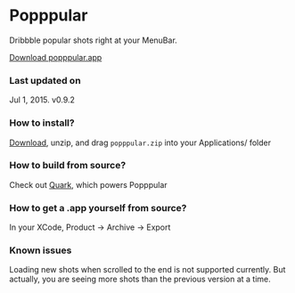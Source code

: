 # Popppular
Dribbble popular shots right at your MenuBar.

[Download popppular.app][dl]

### Last updated on
Jul 1, 2015. v0.9.2

### How to install?
[Download][dl], unzip, and drag `popppular.zip` into your Applications/ folder

### How to build from source?
Check out [Quark][qk], which powers Popppular

### How to get a .app yourself from source?
In your XCode, Product -> Archive -> Export

### Known issues
Loading new shots when scrolled to the end is not supported currently. But actually, you are seeing more shots than the previous version at a time.


[dl]: https://github.com/angusjune/Popppular/releases/download/v0.9.3/popppular.zip
[qk]: https://github.com/HackPlan/quark-shell-mac
